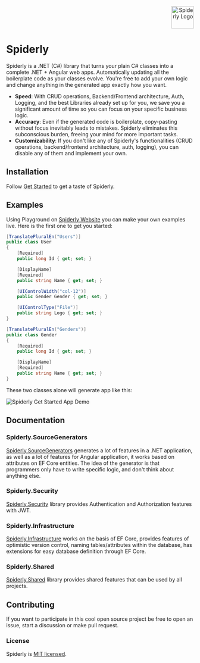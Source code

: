<div align="right">
  <img src="https://www.spiderly.dev/assets/spiderly-logo.svg" alt="Spiderly Logo" width="60"/>
</div>

# Spiderly
Spiderly is a .NET (C#) library that turns your plain C# classes into a complete .NET + Angular web apps. Automatically updating all the boilerplate code as your classes evolve. You're free to add your own logic and change anything in the generated app exactly how you want.

<ul>
  <li><b>Speed</b>: With CRUD operations, Backend/Frontend architecture, Auth, Logging, and the best Libraries already set up for you, we save you a significant amount of time so you can focus on your specific business logic.</li>
  <li><b>Accuracy</b>: Even if the generated code is boilerplate, copy-pasting without focus inevitably leads to mistakes. Spiderly eliminates this subconscious burden, freeing your mind for more important tasks.</li>
  <li><b>Customizability</b>: If you don't like any of Spiderly's functionalities (CRUD operations, backend/frontend architecture, auth, logging), you can disable any of them and implement your own.</li>
</ul>

## Installation
Follow [Get Started](https://www.spiderly.dev/#get-started) to get a taste of Spiderly.

## Examples
Using Playground on [Spiderly Website](https://www.spiderly.dev) you can make your own examples live. Here is the first one to get you started:
```csharp
[TranslatePluralEn("Users")]
public class User
{
    [Required]
    public long Id { get; set; }

    [DisplayName]
    [Required]
    public string Name { get; set; }

    [UIControlWidth("col-12")]
    public Gender Gender { get; set; }

    [UIControlType("File")]
    public string Logo { get; set; }
}
```
```csharp
[TranslatePluralEn("Genders")]
public class Gender
{
    [Required]
    public long Id { get; set; }

    [DisplayName]
    [Required]
    public string Name { get; set; }
}
```
These two classes alone will generate app like this:
<div>
  <img src="https://www.spiderly.dev/assets/spiderly-app-demo.png" alt="Spiderly Get Started App Demo"/>
</div>

## Documentation

### Spiderly.SourceGenerators
[Spiderly.SourceGenerators](https://github.com/filiptrivan/spiderly/tree/main/Spiderly.SourceGenerators) generates a lot of features in a .NET application, as well as a lot of features for Angular application, it works based on attributes on EF Core entities. The idea of ​​the generator is that programmers only have to write specific logic, and don't think about anything else.

### Spiderly.Security
[Spiderly.Security](https://github.com/filiptrivan/spiderly/tree/main/Spiderly.Security) library provides Authentication and Authorization features with JWT.

### Spiderly.Infrastructure
[Spiderly.Infrastructure](https://github.com/filiptrivan/spiderly/tree/main/Spiderly.Infrastructure) works on the basis of EF Core, provides features of optimistic version control, naming tables/attributes within the database, has extensions for easy database definition through EF Core.

### Spiderly.Shared
[Spiderly.Shared](https://github.com/filiptrivan/spiderly/tree/main/Spiderly.Shared) library provides shared features that can be used by all projects.

## Contributing
If you want to participate in this cool open source project be free to open an issue, start a discussion or make pull request.

### License
Spiderly is [MIT licensed](https://github.com/filiptrivan/spiderly/blob/main/LICENSE).

